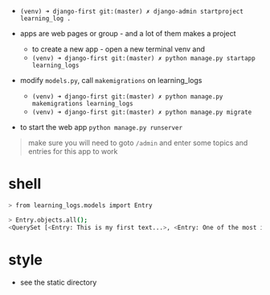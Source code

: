 - `(venv) ➜ django-first git:(master) ✗ django-admin startproject learning_log .`
- apps are web pages or group - and a lot of them makes a project
    - to create a new app - open a new terminal venv and
    - `(venv) ➜ django-first git:(master) ✗ python manage.py startapp learning_logs`

- modify `models.py`, call `makemigrations` on learning_logs
    - `(venv) ➜ django-first git:(master) ✗ python manage.py makemigrations learning_logs`
    - `(venv) ➜ django-first git:(master) ✗ python manage.py migrate`

- to start the web app `python manage.py runserver`

> make sure you will need to goto `/admin` and enter some topics and entries for this app to work

# shell
```bash
> from learning_logs.models import Entry

> Entry.objects.all();
<QuerySet [<Entry: This is my first text...>, <Entry: One of the most important concepts in climbing is ...>, <Entry: In the opening phase of the game, it’s important t...>]>
```

# style
- see the static directory
